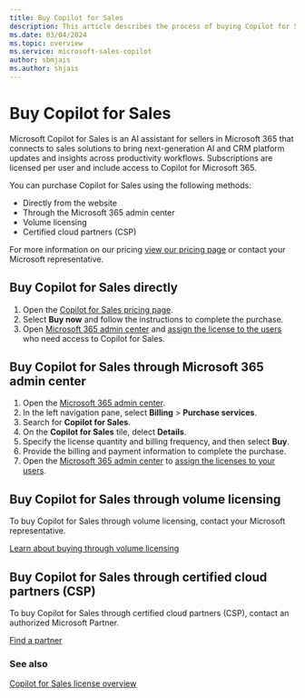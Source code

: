 ```yaml
---
title: Buy Copilot for Sales
description: This article describes the process of buying Copilot for Sales.
ms.date: 03/04/2024
ms.topic: overview
ms.service: microsoft-sales-copilot
author: sbmjais
ms.author: shjais
---
```


# Buy Copilot for Sales

Microsoft Copilot for Sales is an AI assistant for sellers in Microsoft 365 that connects to sales solutions to bring next-generation AI and CRM platform updates and insights across productivity workflows. Subscriptions are licensed per user and include access to Copilot for Microsoft 365.

You can purchase Copilot for Sales using the following methods:

- Directly from the website
- Through the Microsoft 365 admin center
- Volume licensing
- Certified cloud partners (CSP)

For more information on our pricing [view our pricing page]((https://www.microsoft.com/ai/microsoft-sales-copilot#featuresandpricing)) or contact your Microsoft representative. 

## Buy Copilot for Sales directly

1. Open the [Copilot for Sales pricing page](https://www.microsoft.com/ai/microsoft-sales-copilot#featuresandpricing).
2. Select **Buy now** and follow the instructions to complete the purchase.
3. Open [Microsoft 365 admin center](https://admin.microsoft.com/) and [assign the license to the users](/microsoft-365/admin/add-users/add-users?view=o365-worldwide) who need access to Copilot for Sales.

## Buy Copilot for Sales through Microsoft 365 admin center

1. Open the [Microsoft 365 admin center](https://admin.microsoft.com/).
1. In the left navigation pane, select **Billing** > **Purchase services**.
1. Search for **Copilot for Sales**.
1. On the **Copilot for Sales** tile, delect **Details**.
1. Specify the license quantity and billing frequency, and then select **Buy**.
1. Provide the billing and payment information to complete the purchase.
1. Open the [Microsoft 365 admin center](https://admin.microsoft.com/) to [assign the licenses to your users](/microsoft-365/admin/add-users/add-users?view=o365-worldwide).


## Buy Copilot for Sales through volume licensing

To buy Copilot for Sales through volume licensing, contact your Microsoft representative.

[Learn about buying through volume licensing](https://www.microsoft.com/licensing/how-to-buy/how-to-buy)

## Buy Copilot for Sales through certified cloud partners (CSP)

To buy Copilot for Sales through certified cloud partners (CSP), contact an authorized Microsoft Partner.

[Find a partner](https://partner.microsoft.com/partnership/find-a-partner)


### See also

[Copilot for Sales license overview](license-info.md)